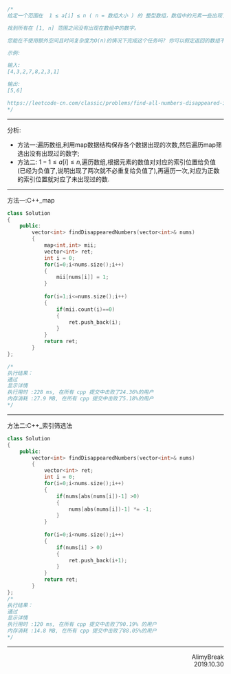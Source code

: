 ```C
/*
给定一个范围在  1 ≤ a[i] ≤ n ( n = 数组大小 ) 的 整型数组，数组中的元素一些出现了两次，另一些只出现一次。

找到所有在 [1, n] 范围之间没有出现在数组中的数字。

您能在不使用额外空间且时间复杂度为O(n)的情况下完成这个任务吗? 你可以假定返回的数组不算在额外空间内。

示例:

输入:
[4,3,2,7,8,2,3,1]

输出:
[5,6]

https://leetcode-cn.com/classic/problems/find-all-numbers-disappeared-in-an-array/description/
*/
```

***
分析:

+ 方法一:遍历数组,利用map数据结构保存各个数据出现的次数,然后遍历map筛选出没有出现过的数字;
+ 方法二: $1-1\le a[i] \le n$,遍历数组,根据元素的数值对对应的索引位置给负值(已经为负值了,说明出现了两次就不必重复给负值了),再遍历一次,对应为正数的索引位置就对应了未出现过的数.



***
方法一:C++_map
```C++
class Solution
{
    public:
        vector<int> findDisappearedNumbers(vector<int>& nums)
        {
            map<int,int> mii;
            vector<int> ret;
            int i = 0;
            for(i=0;i<nums.size();i++)
            {
                mii[nums[i]] = 1;
            }
            
            for(i=1;i<=nums.size();i++)
            {
                if(mii.count(i)==0)
                {
                    ret.push_back(i);
                }
            }
            return ret;
        }
};

/*
执行结果：
通过
显示详情
执行用时 :228 ms, 在所有 cpp 提交中击败了24.36%的用户
内存消耗 :27.9 MB, 在所有 cpp 提交中击败了5.18%的用户
*/
```

***
方法二:C++_索引筛选法
```C++
class Solution
{
    public:
        vector<int> findDisappearedNumbers(vector<int>& nums)
        {
            vector<int> ret;
            int i = 0;
            for(i=0;i<nums.size();i++)
            {
                if(nums[abs(nums[i])-1] >0)
                {
                    nums[abs(nums[i])-1] *= -1;
                }
            }
            
            for(i=0;i<nums.size();i++)
            {
                if(nums[i] > 0)
                {
                    ret.push_back(i+1);
                }                    
            }
            return ret;
        }
};
/*
执行结果：
通过
显示详情
执行用时 :120 ms, 在所有 cpp 提交中击败了90.19% 的用户
内存消耗 :14.8 MB, 在所有 cpp 提交中击败了88.05%的用户
*/
```

***
<div align = right>
AlimyBreak
</div>
<div align = right>
2019.10.30
</div>